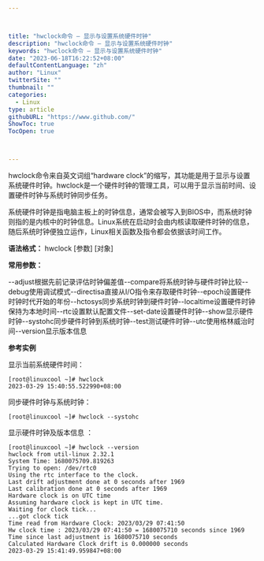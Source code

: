 ```yaml
---



title: "hwclock命令 – 显示与设置系统硬件时钟"
description: "hwclock命令 – 显示与设置系统硬件时钟"
keywords: "hwclock命令 – 显示与设置系统硬件时钟"
date: "2023-06-18T16:22:52+08:00"
defaultContentLanguage: "zh"
author: "Linux"
twitterSite: ""
thumbnail: ""
categories:
  - Linux
type: article
githubURL: "https://www.github.com/"
ShowToc: true
TocOpen: true



---
```


hwclock命令来自英文词组“hardware clock”的缩写，其功能是用于显示与设置系统硬件时钟。hwclock是一个硬件时钟的管理工具，可以用于显示当前时间、设置硬件时钟与系统时钟同步任务。

系统硬件时钟是指电脑主板上的时钟信息，通常会被写入到BIOS中，而系统时钟则指的是内核中的时钟信息。Linux系统在启动时会由内核读取硬件时钟的信息，随后系统时钟便独立运作，Linux相关函数及指令都会依据该时间工作。

**语法格式：** hwclock [参数] [对象]

**常用参数：**

--adjust根据先前记录评估时钟偏差值--compare将系统时钟与硬件时钟比较--debug使用调试模式--directisa直接从I/O指令来存取硬件时钟--epoch设置硬件时钟时代开始的年份--hctosys同步系统时钟到硬件时钟--localtime设置硬件时钟保持为本地时间--rtc设置默认配置文件--set-date设置硬件时钟--show显示硬件时钟--systohc同步硬件时钟到系统时钟--test测试硬件时钟--utc使用格林威治时间--version显示版本信息

**参考实例**

显示当前系统硬件时间：

```
[root@linuxcool ~]# hwclock
2023-03-29 15:40:55.522990+08:00
```

同步硬件时钟与系统时钟：

```
[root@linuxcool ~]# hwclock --systohc
```

显示硬件时钟及版本信息 ：

```
[root@linuxcool ~]# hwclock --version
hwclock from util-linux 2.32.1
System Time: 1680075709.819263
Trying to open: /dev/rtc0
Using the rtc interface to the clock.
Last drift adjustment done at 0 seconds after 1969
Last calibration done at 0 seconds after 1969
Hardware clock is on UTC time
Assuming hardware clock is kept in UTC time.
Waiting for clock tick...
...got clock tick
Time read from Hardware Clock: 2023/03/29 07:41:50
Hw clock time : 2023/03/29 07:41:50 = 1680075710 seconds since 1969
Time since last adjustment is 1680075710 seconds
Calculated Hardware Clock drift is 0.000000 seconds
2023-03-29 15:41:49.959847+08:00
```
